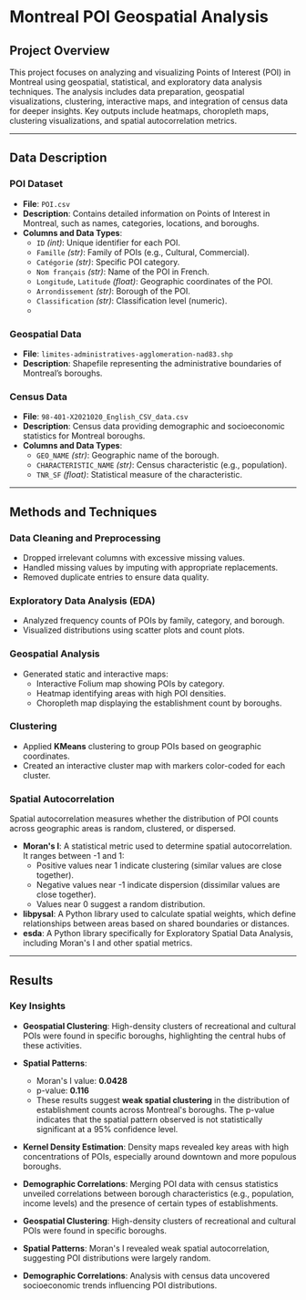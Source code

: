 # Montreal POI Geospatial Analysis

## Project Overview

This project focuses on analyzing and visualizing Points of Interest (POI) in Montreal using geospatial, statistical, and exploratory data analysis techniques. The analysis includes data preparation, geospatial visualizations, clustering, interactive maps, and integration of census data for deeper insights. Key outputs include heatmaps, choropleth maps, clustering visualizations, and spatial autocorrelation metrics.

---

## Data Description

### POI Dataset
- **File**: `POI.csv`
- **Description**: Contains detailed information on Points of Interest in Montreal, such as names, categories, locations, and boroughs.
- **Columns and Data Types**:
  - `ID` *(int)*: Unique identifier for each POI.
  - `Famille` *(str)*: Family of POIs (e.g., Cultural, Commercial).
  - `Catégorie` *(str)*: Specific POI category.
  - `Nom français` *(str)*: Name of the POI in French.
  - `Longitude`, `Latitude` *(float)*: Geographic coordinates of the POI.
  - `Arrondissement` *(str)*: Borough of the POI.
  - `Classification` *(str)*: Classification level (numeric).
  - 
### Geospatial Data
- **File**: `limites-administratives-agglomeration-nad83.shp`
- **Description**: Shapefile representing the administrative boundaries of Montreal’s boroughs.

### Census Data
- **File**: `98-401-X2021020_English_CSV_data.csv`
- **Description**: Census data providing demographic and socioeconomic statistics for Montreal boroughs.
- **Columns and Data Types**:
  - `GEO_NAME` *(str)*: Geographic name of the borough.
  - `CHARACTERISTIC_NAME` *(str)*: Census characteristic (e.g., population).
  - `TNR_SF` *(float)*: Statistical measure of the characteristic.


---

## Methods and Techniques

### Data Cleaning and Preprocessing
- Dropped irrelevant columns with excessive missing values.
- Handled missing values by imputing with appropriate replacements.
- Removed duplicate entries to ensure data quality.

### Exploratory Data Analysis (EDA)
- Analyzed frequency counts of POIs by family, category, and borough.
- Visualized distributions using scatter plots and count plots.

### Geospatial Analysis
- Generated static and interactive maps:
  - Interactive Folium map showing POIs by category.
  - Heatmap identifying areas with high POI densities.
  - Choropleth map displaying the establishment count by boroughs.

### Clustering
- Applied **KMeans** clustering to group POIs based on geographic coordinates.
- Created an interactive cluster map with markers color-coded for each cluster.

### Spatial Autocorrelation
Spatial autocorrelation measures whether the distribution of POI counts across geographic areas is random, clustered, or dispersed.

- **Moran's I**: A statistical metric used to determine spatial autocorrelation. It ranges between -1 and 1:
  - Positive values near 1 indicate clustering (similar values are close together).
  - Negative values near -1 indicate dispersion (dissimilar values are close together).
  - Values near 0 suggest a random distribution.
- **libpysal**: A Python library used to calculate spatial weights, which define relationships between areas based on shared boundaries or distances.
- **esda**: A Python library specifically for Exploratory Spatial Data Analysis, including Moran's I and other spatial metrics.

---

## Results

### Key Insights
- **Geospatial Clustering**: High-density clusters of recreational and cultural POIs were found in specific boroughs, highlighting the central hubs of these activities.
- **Spatial Patterns**:
  - Moran's I value: **0.0428**
  - p-value: **0.116**
  - These results suggest **weak spatial clustering** in the distribution of establishment counts across Montreal's boroughs. The p-value indicates that the spatial pattern observed is not statistically significant at a 95% confidence level.
- **Kernel Density Estimation**: Density maps revealed key areas with high concentrations of POIs, especially around downtown and more populous boroughs.
- **Demographic Correlations**: Merging POI data with census statistics unveiled correlations between borough characteristics (e.g., population, income levels) and the presence of certain types of establishments.


- **Geospatial Clustering**: High-density clusters of recreational and cultural POIs were found in specific boroughs.
- **Spatial Patterns**: Moran's I revealed weak spatial autocorrelation, suggesting POI distributions were largely random.
- **Demographic Correlations**: Analysis with census data uncovered socioeconomic trends influencing POI distributions.



